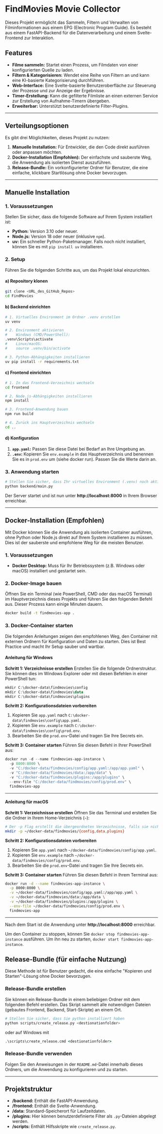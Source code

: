 # FindMovies Movie Collector

Dieses Projekt ermöglicht das Sammeln, Filtern und Verwalten von Filminformationen aus einem EPG (Electronic Program Guide). Es besteht aus einem FastAPI-Backend für die Datenverarbeitung und einem Svelte-Frontend zur Interaktion.

## Features

- **Filme sammeln:** Startet einen Prozess, um Filmdaten von einer konfigurierten Quelle zu laden.
- **Filtern & Kategorisieren:** Wendet eine Reihe von Filtern an und kann eine KI-basierte Kategorisierung durchführen.
- **Web-Interface:** Eine Svelte-basierte Benutzeroberfläche zur Steuerung der Prozesse und zur Anzeige der Ergebnisse.
- **Timer-Erstellung:** Kann die gefilterte Filmliste an einen externen Service zur Erstellung von Aufnahme-Timern übergeben.
- **Erweiterbar:** Unterstützt benutzerdefinierte Filter-Plugins.

---

## Verteilungsoptionen

Es gibt drei Möglichkeiten, dieses Projekt zu nutzen:

1.  **Manuelle Installation:** Für Entwickler, die den Code direkt ausführen oder anpassen möchten.
2.  **Docker-Installation (Empfohlen):** Der einfachste und sauberste Weg, die Anwendung als isolierten Dienst auszuführen.
3.  **Release-Bundle:** Ein vorkonfigurierter Ordner für Benutzer, die eine einfache, klickbare Startlösung ohne Docker bevorzugen.

---

## Manuelle Installation

### 1. Voraussetzungen

Stellen Sie sicher, dass die folgende Software auf Ihrem System installiert ist:

- **Python:** Version 3.10 oder neuer.
- **Node.js:** Version 18 oder neuer (inklusive `npm`).
- **uv:** Ein schneller Python-Paketmanager. Falls noch nicht installiert, können Sie es mit `pip install uv` installieren.

### 2. Setup

Führen Sie die folgenden Schritte aus, um das Projekt lokal einzurichten.

#### a) Repository klonen

```bash
git clone <URL_des_GitHub_Repos>
cd FindMovies
```

#### b) Backend einrichten

```bash
# 1. Virtuelles Environment im Ordner .venv erstellen
uv venv

# 2. Environment aktivieren
#    Windows (CMD/PowerShell):
.venv\Scripts\activate
#    Linux/macOS:
#    source .venv/bin/activate

# 3. Python-Abhängigkeiten installieren
uv pip install -r requirements.txt
```

#### c) Frontend einrichten

```bash
# 1. In das Frontend-Verzeichnis wechseln
cd frontend

# 2. Node.js-Abhängigkeiten installieren
npm install

# 3. Frontend-Anwendung bauen
npm run build

# 4. Zurück ins Hauptverzeichnis wechseln
cd ..
```

#### d) Konfiguration

1.  **`app.yaml`:** Passen Sie diese Datei bei Bedarf an Ihre Umgebung an.
2.  **`.env`:** Kopieren Sie `env.example` in das Hauptverzeichnis und benennen Sie es in `prod.env` um (siehe docker run). Passen Sie die Werte darin an.

### 3. Anwendung starten

```bash
# Stellen Sie sicher, dass Ihr virtuelles Environment (.venv) noch aktiviert ist
python backend/main.py
```

Der Server startet und ist nun unter **http://localhost:8000** in Ihrem Browser erreichbar.

---

## Docker-Installation (Empfohlen)

Mit Docker können Sie die Anwendung als isolierten Container ausführen, ohne Python oder Node.js direkt auf Ihrem System installieren zu müssen. Dies ist der sauberste und empfohlene Weg für die meisten Benutzer.

### 1. Voraussetzungen

- **Docker Desktop:** Muss für Ihr Betriebssystem (z.B. Windows oder macOS) installiert und gestartet sein.

### 2. Docker-Image bauen

Öffnen Sie ein Terminal (wie PowerShell, CMD oder das macOS Terminal) im Hauptverzeichnis dieses Projekts und führen Sie den folgenden Befehl aus. Dieser Prozess kann einige Minuten dauern.

```bash
docker build -t findmovies-app .
```

### 3. Docker-Container starten

Die folgenden Anleitungen zeigen den empfohlenen Weg, den Container mit externen Ordnern für Konfiguration und Daten zu starten. Dies ist Best Practice und macht Ihr Setup sauber und wartbar.

#### Anleitung für Windows

**Schritt 1: Verzeichnisse erstellen**
Erstellen Sie die folgende Ordnerstruktur. Sie können dies im Windows Explorer oder mit diesen Befehlen in einer PowerShell tun:
```powershell
mkdir C:\docker-data\findmovies\config
mkdir C:\docker-data\findmovies\data
mkdir C:\docker-data\findmovies\plugins
```

**Schritt 2: Konfigurationsdateien vorbereiten**
1.  Kopieren Sie `app.yaml` nach `C:\docker-data\findmovies\config\app.yaml`.
2.  Kopieren Sie `env.example` nach `C:\docker-data\findmovies\config\prod.env`.
3.  Bearbeiten Sie die `prod.env`-Datei und tragen Sie Ihre Secrets ein.

**Schritt 3: Container starten**
Führen Sie diesen Befehl in Ihrer PowerShell aus:
```powershell
docker run -d --name findmovies-app-instance \
  -p 8000:8000 \
  -v "C:/docker-data/findmovies/config/app.yaml:/app/app.yaml" \
  -v "C:/docker-data/findmovies/data:/app/data" \
  -v "C:/docker-data/findmovies/plugins:/app/plugins" \
  --env-file "C:/docker-data/findmovies/config/prod.env" \
  findmovies-app
```

---

#### Anleitung für macOS

**Schritt 1: Verzeichnisse erstellen**
Öffnen Sie das Terminal und erstellen Sie die Ordner in Ihrem Home-Verzeichnis (`~`):
```bash
# Der -p Flag erstellt die übergeordneten Verzeichnisse, falls sie nicht existieren
mkdir -p ~/docker-data/findmovies/{config,data,plugins}
```

**Schritt 2: Konfigurationsdateien vorbereiten**
1.  Kopieren Sie `app.yaml` nach `~/docker-data/findmovies/config/app.yaml`.
2.  Kopieren Sie `env.example` nach `~/docker-data/findmovies/config/prod.env`.
3.  Bearbeiten Sie die `prod.env`-Datei und tragen Sie Ihre Secrets ein.

**Schritt 3: Container starten**
Führen Sie diesen Befehl in Ihrem Terminal aus:
```bash
docker run -d --name findmovies-app-instance \
  -p 8000:8000 \
  -v ~/docker-data/findmovies/config/app.yaml:/app/app.yaml \
  -v ~/docker-data/findmovies/data:/app/data \
  -v ~/docker-data/findmovies/plugins:/app/plugins \
  --env-file ~/docker-data/findmovies/config/prod.env \
  findmovies-app
```

---

Nach dem Start ist die Anwendung unter **http://localhost:8000** erreichbar.

Um den Container zu stoppen, können Sie `docker stop findmovies-app-instance` ausführen. Um ihn neu zu starten, `docker start findmovies-app-instance`.


## Release-Bundle (für einfache Nutzung)

Diese Methode ist für Benutzer gedacht, die eine einfache "Kopieren und Starten"-Lösung ohne Docker bevorzugen.

### Release-Bundle erstellen

Sie können ein Release-Bundle in einem beliebigen Ordner mit dem folgenden Befehl erstellen. Das Skript sammelt alle notwendigen Dateien (gebautes Frontend, Backend, Start-Skripte) an einem Ort.


```bash
# Stellen Sie sicher, dass Sie python installiert haben
python scripts/create_release.py <destionationfolder>
```

oder auf Windows mit
``` cmd
.\scripts\create_release.cmd <destionationfolder>
```

### Release-Bundle verwenden

Folgen Sie den Anweisungen in der `README.md`-Datei innerhalb dieses Ordners, um die Anwendung zu konfigurieren und zu starten.

---

## Projektstruktur

- **/backend:** Enthält die FastAPI-Anwendung.
- **/frontend:** Enthält die Svelte-Anwendung.
- **/data:** Standard-Speicherort für Laufzeitdaten.
- **/plugins:** Hier können benutzerdefinierte Filter als `.py`-Dateien abgelegt werden.
- **/scripts:** Enthält Hilfsskripte wie `create_release.py`.
